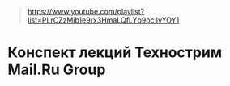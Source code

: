 > https://www.youtube.com/playlist?list=PLrCZzMib1e9rx3HmaLQfLYb9ociIvYOY1  


# Конспект лекций Технострим Mail.Ru Group
